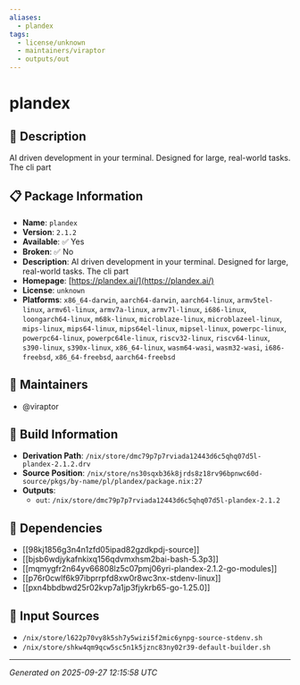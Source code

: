 ```yaml
---
aliases:
  - plandex
tags:
  - license/unknown
  - maintainers/viraptor
  - outputs/out
---
```


# plandex

## 📝 Description

AI driven development in your terminal. Designed for large, real-world tasks. The cli part

## 📋 Package Information

- **Name**: `plandex`
- **Version**: `2.1.2`
- **Available**: ✅ Yes
- **Broken**: ✅ No
- **Description**: AI driven development in your terminal. Designed for large, real-world tasks. The cli part
- **Homepage**: [https://plandex.ai/](https://plandex.ai/)
- **License**: `unknown`
- **Platforms**: `x86_64-darwin`, `aarch64-darwin`, `aarch64-linux`, `armv5tel-linux`, `armv6l-linux`, `armv7a-linux`, `armv7l-linux`, `i686-linux`, `loongarch64-linux`, `m68k-linux`, `microblaze-linux`, `microblazeel-linux`, `mips-linux`, `mips64-linux`, `mips64el-linux`, `mipsel-linux`, `powerpc-linux`, `powerpc64-linux`, `powerpc64le-linux`, `riscv32-linux`, `riscv64-linux`, `s390-linux`, `s390x-linux`, `x86_64-linux`, `wasm64-wasi`, `wasm32-wasi`, `i686-freebsd`, `x86_64-freebsd`, `aarch64-freebsd`
## 👥 Maintainers

- @viraptor


## 🔧 Build Information

- **Derivation Path**: `/nix/store/dmc79p7p7rviada12443d6c5qhq07d5l-plandex-2.1.2.drv`
- **Source Position**: `/nix/store/ns30sqxb36k8jrds8z18rv96bpnwc60d-source/pkgs/by-name/pl/plandex/package.nix:27`
- **Outputs**:
  - `out`:  `/nix/store/dmc79p7p7rviada12443d6c5qhq07d5l-plandex-2.1.2`

## 🔗 Dependencies

- [[98kj1856g3n4n1zfd05ipad82gzdkpdj-source]]
- [[bjsb6wdjykafnkixq156qdvmxhsm2bai-bash-5.3p3]]
- [[mqmygfr2n64yv66808lz5c07pmj06yri-plandex-2.1.2-go-modules]]
- [[p76r0cwlf6k97ibprrpfd8xw0r8wc3nx-stdenv-linux]]
- [[pxn4bbdbwd25r02kvp7a1jp3fjykrb65-go-1.25.0]]

## 📁 Input Sources

- `/nix/store/l622p70vy8k5sh7y5wizi5f2mic6ynpg-source-stdenv.sh`
- `/nix/store/shkw4qm9qcw5sc5n1k5jznc83ny02r39-default-builder.sh`

---
*Generated on 2025-09-27 12:15:58 UTC*
